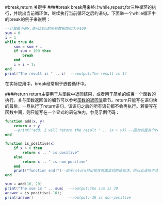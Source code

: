 #break,return 关键字
####break
break用来终止while,repeat,for三种循环的执行，并跳出当前循环体，继续执行当前循环之后的语句。下面举一个while循环中的break的例子来说明：

```lua
--计算最小的x,使从1到x的所有数相加和大于100
sum = 0
i = 1
while true do
    sum = sum + i
    if sum > 100 then
        break
    end
    i = i + 1;
end
print("The result is " .. i)  -->output:The result is 14
```

在实际应用中，break经常用于嵌套循环中。

####return
return主要用于从函数中返回结果，或者用于简单的结束一个函数的执行。关与函数返回值的细节可以参考[函数的返回值](lua/function_result.md)章节。return只能写在语句块的最后，一旦执行了return语句，该语句之后的所有语句都不会再执行。若要写在函数中间，则只能写在一个显式的语句块内，参见示例代码：

```lua
function add(x, y)
    return x + y
    --print("add: I will return the result " .. (x + y)) --因为前面有个return，若不注释该语句，则会报错
end

function is_positive(x)
    if x > 0 then
        return x .. " is positive"
    else
        return x .. " is non-positive"
    end
    print("function end!")--由于return只出现在前面显式的语句块，所以此语句不注释也不会报错，但是不会被执行，此处不会产生输出
end

sum = add(10, 20)
print("The sum is " .. sum)  -->output:The sum is 30
answer = is_positive(-10);
print(answer)                -->output:-10 is non-positive
```
